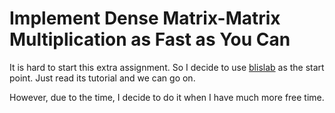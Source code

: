 # Implement Dense Matrix-Matrix Multiplication as Fast as You Can

It is hard to start this extra assignment. So I decide to use
[blislab](https://github.com/flame/blislab) as the start point.
Just read its tutorial and we can go on.

However, due to the time, I decide to do it when I have much more
free time.
